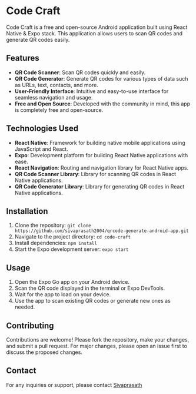 # Code Craft

Code Craft is a free and open-source Android application built using React Native & Expo stack. This application allows users to scan QR codes and generate QR codes easily.

## Features

- **QR Code Scanner**: Scan QR codes quickly and easily.
- **QR Code Generator**: Generate QR codes for various types of data such as URLs, text, contacts, and more.
- **User-Friendly Interface**: Intuitive and easy-to-use interface for seamless navigation and usage.
- **Free and Open Source**: Developed with the community in mind, this app is completely free and open-source.

## Technologies Used

- **React Native**: Framework for building native mobile applications using JavaScript and React.
- **Expo**: Development platform for building React Native applications with ease.
- **React Navigation**: Routing and navigation library for React Native apps.
- **QR Code Scanner Library**: Library for scanning QR codes in React Native applications.
- **QR Code Generator Library**: Library for generating QR codes in React Native applications.

## Installation

1. Clone the repository: `git clone https://github.com/sivaprasath2004/qrcode-generate-android-app.git`
2. Navigate to the project directory: `cd code-craft`
3. Install dependencies: `npm install`
4. Start the Expo development server: `expo start`

## Usage

1. Open the Expo Go app on your Android device.
2. Scan the QR code displayed in the terminal or Expo DevTools.
3. Wait for the app to load on your device.
4. Use the app to scan existing QR codes or generate new ones as needed.

## Contributing

Contributions are welcome! Please fork the repository, make your changes, and submit a pull request. For major changes, please open an issue first to discuss the proposed changes.

## Contact

For any inquiries or support, please contact [Sivaprasath](mailto:prasathsiva2004@gmail.com)
